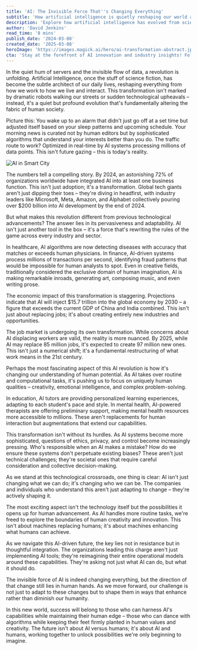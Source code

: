 ```yaml
---
title: 'AI: The Invisible Force That''s Changing Everything'
subtitle: 'How artificial intelligence is quietly reshaping our world and what it means for humanity''s future'
description: 'Explore how artificial intelligence has evolved from science fiction to become the invisible architect of our daily lives, transforming industries, creating new opportunities, and reshaping human potential. This article examines AI''s profound impact on society, economy, and human advancement, while addressing the challenges and possibilities that lie ahead in our AI-driven future.'
author: 'David Jenkins'
read_time: '8 mins'
publish_date: '2024-03-08'
created_date: '2025-03-08'
heroImage: 'https://images.magick.ai/hero/ai-transformation-abstract.jpg'
cta: 'Stay at the forefront of AI innovation and industry insights! Follow us on LinkedIn for daily updates on how artificial intelligence is reshaping our world.'
---
```


In the quiet hum of servers and the invisible flow of data, a revolution is unfolding. Artificial Intelligence, once the stuff of science fiction, has become the subtle architect of our daily lives, reshaping everything from how we work to how we live and interact. This transformation isn't marked by dramatic robots walking our streets or sudden technological upheavals – instead, it's a quiet but profound evolution that's fundamentally altering the fabric of human society.

Picture this: You wake up to an alarm that didn't just go off at a set time but adjusted itself based on your sleep patterns and upcoming schedule. Your morning news is curated not by human editors but by sophisticated algorithms that understand your interests better than you do. The traffic route to work? Optimized in real-time by AI systems processing millions of data points. This isn't future gazing – this is today's reality.

![AI in Smart City](https://images.magick.ai/ai-smart-city-daily-activities.jpg)

The numbers tell a compelling story. By 2024, an astonishing 72% of organizations worldwide have integrated AI into at least one business function. This isn't just adoption; it's a transformation. Global tech giants aren't just dipping their toes – they're diving in headfirst, with industry leaders like Microsoft, Meta, Amazon, and Alphabet collectively pouring over $200 billion into AI development by the end of 2024.

But what makes this revolution different from previous technological advancements? The answer lies in its pervasiveness and adaptability. AI isn't just another tool in the box – it's a force that's rewriting the rules of the game across every industry and sector.

In healthcare, AI algorithms are now detecting diseases with accuracy that matches or exceeds human physicians. In finance, AI-driven systems process millions of transactions per second, identifying fraud patterns that would be impossible for human analysts to spot. Even in creative fields, traditionally considered the exclusive domain of human imagination, AI is making remarkable inroads, generating art, composing music, and even writing prose.

The economic impact of this transformation is staggering. Projections indicate that AI will inject $15.7 trillion into the global economy by 2030 – a figure that exceeds the current GDP of China and India combined. This isn't just about replacing jobs; it's about creating entirely new industries and opportunities.

The job market is undergoing its own transformation. While concerns about AI displacing workers are valid, the reality is more nuanced. By 2025, while AI may replace 85 million jobs, it's expected to create 97 million new ones. This isn't just a numerical shift; it's a fundamental restructuring of what work means in the 21st century.

Perhaps the most fascinating aspect of this AI revolution is how it's changing our understanding of human potential. As AI takes over routine and computational tasks, it's pushing us to focus on uniquely human qualities – creativity, emotional intelligence, and complex problem-solving.

In education, AI tutors are providing personalized learning experiences, adapting to each student's pace and style. In mental health, AI-powered therapists are offering preliminary support, making mental health resources more accessible to millions. These aren't replacements for human interaction but augmentations that extend our capabilities.

This transformation isn't without its hurdles. As AI systems become more sophisticated, questions of ethics, privacy, and control become increasingly pressing. Who's responsible when an AI makes a mistake? How do we ensure these systems don't perpetuate existing biases? These aren't just technical challenges; they're societal ones that require careful consideration and collective decision-making.

As we stand at this technological crossroads, one thing is clear: AI isn't just changing what we can do; it's changing who we can be. The companies and individuals who understand this aren't just adapting to change – they're actively shaping it.

The most exciting aspect isn't the technology itself but the possibilities it opens up for human advancement. As AI handles more routine tasks, we're freed to explore the boundaries of human creativity and innovation. This isn't about machines replacing humans; it's about machines enhancing what humans can achieve.

As we navigate this AI-driven future, the key lies not in resistance but in thoughtful integration. The organizations leading this charge aren't just implementing AI tools; they're reimagining their entire operational models around these capabilities. They're asking not just what AI can do, but what it should do.

The invisible force of AI is indeed changing everything, but the direction of that change still lies in human hands. As we move forward, our challenge is not just to adapt to these changes but to shape them in ways that enhance rather than diminish our humanity.

In this new world, success will belong to those who can harness AI's capabilities while maintaining their human edge – those who can dance with algorithms while keeping their feet firmly planted in human values and creativity. The future isn't about AI versus humans; it's about AI and humans, working together to unlock possibilities we're only beginning to imagine.